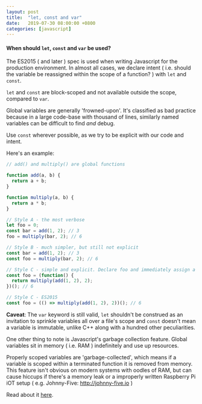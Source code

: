 ```yaml
---
layout: post
title:  "let, const and var"
date:   2019-07-30 08:00:00 +0800
categories: [javascript]
---
```


#### When should `let`, `const` and `var` be used?

The ES2015 ( and later ) spec is used when writing Javascript for the production environment. In almost all cases, we declare intent ( i.e. should the variable be reassigned within the scope of a function? ) with `let` and `const`.

`let` and `const` are block-scoped and not available outside the scope, compared to `var`.

Global variables are generally 'frowned-upon'. It's classified as bad practice because in a large code-base with thousand of lines, similarly named variables can be difficult to find _and_ debug.

Use `const` wherever possible, as we try to be explicit with our code and intent.

Here's an example:

```javascript
// add() and multiply() are global functions

function add(a, b) {
  return a + b;
}

function multiply(a, b) {
  return a * b;
}

// Style A - the most verbose
let foo = 0; 
const bar = add(1, 2); // 3
foo = multiply(bar, 2); // 6

// Style B - much simpler, but still not explicit
const bar = add(1, 2); // 3
const foo = multiply(bar, 2); // 6

// Style C - simple and explicit. Declare foo and immediately assign a value with an IIFE
const foo = (function() {
  return multiply(add(1, 2), 2);
})(); // 6

// Style C - ES2015
const foo = (() => multiply(add(1, 2), 2))(); // 6
```


**Caveat**: The `var` keyword is still valid, `let` shouldn't be construed as an invitation to sprinkle variables all over a file's scope and `const` doesn't mean a variable is immutable, unlike C++ along with a hundred other peculiarities.

One other thing to note is Javascript's garbage collection feature. Global variables sit in memory ( i.e. RAM ) indefinitely and use up resources.

Properly scoped variables are 'garbage-collected', which means if a variable is scoped within a terminated function it is removed from memory. This feature isn't obvious on modern systems with oodles of RAM, but can cause hiccups if there's a memory leak or a improperly written Raspberry Pi iOT setup ( e.g. Johnny-Five: http://johnny-five.io )

Read about it [here](https://javascript.info/garbage-collection).